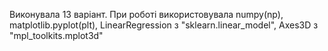 Виконувала 13 варіант. При роботі використовувала  numpy(np), matplotlib.pyplot(plt), LinearRegression з "sklearn.linear_model", Axes3D з "mpl_toolkits.mplot3d" 
